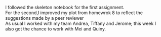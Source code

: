 I followed the skeleton notebook for the first assignment.</br>
For the second,I improved my plot from homewrok 8 to reflect the suggestions made by a peer reviewer</br>
As usual I worked with my team Andrea, Tiffany and Jerome; this week I also got the chance to work with Mei and Quiny.
